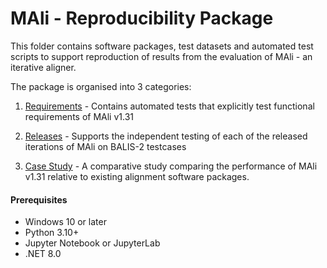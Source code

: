 # MAli - Reproducibility Package

This folder contains software packages, test datasets and automated test scripts to support reproduction of results from the evaluation of MAli - an iterative aligner.

The package is organised into 3 categories:

1. [Requirements](./01-Requirements/) - Contains automated tests that explicitly test functional requirements of MAli v1.31

2. [Releases](./02-Releases/) - Supports the independent testing of each of the released iterations of MAli on BALIS-2 testcases

3. [Case Study](./03-CaseStudy/) - A comparative study comparing the performance of MAli v1.31 relative to existing alignment software packages. 

#### Prerequisites

- Windows 10 or later
- Python 3.10+
- Jupyter Notebook or JupyterLab
- .NET 8.0
